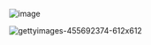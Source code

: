 ![image](https://github.com/GedelaTriveni/G.TRIVENI/assets/152489814/31e8b22a-3fcc-4f4c-a8de-25e16cb56a2d)

![gettyimages-455692374-612x612](https://github.com/GedelaTriveni/G.TRIVENI/assets/152489814/5131c7e2-a33b-4488-867d-2ad7d3fb9367)

